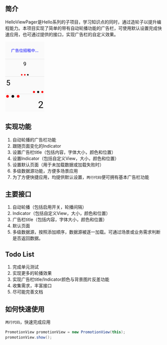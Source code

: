 ## 简介
HelloViewPager是Hello系列的子项目，学习知识点的同时，通过造轮子以提升编程能力。本项目实现了简单的带有自动轮播功能的广告栏，可使用默认设置完成快速应用，也可通过提供的接口，实现广告栏的自定义效果。

<img width="25%" height="25%" src="https://github.com/morening/HelloViewPager/blob/master/snapshot/intro.png" />


## 实现功能
1. 自动轮播的广告栏功能
2. 跟随页面变化的Indicator
3. 设置广告栏title（包括内容，字体大小，颜色和位置）
4. 设置Indicator（包括自定义View，大小，颜色和位置）
5. 设置默认页面（用于未加载数据或加载失败时）
6. 多级数据源功能，方便多场景应用
7. 为了方便快捷应用，均提供默认设置，`两行代码`便可拥有基本广告栏功能

## 主要接口
1. 自动轮播（包括启用开关，轮播间隔）
2. Indicator（包括自定义View，大小，颜色和位置）
3. 广告栏title（包括内容，字体大小，颜色和位置）
4. 默认页面
5. 多级数据源，按照添加顺序，数据源被逐一加载。可通过场景或业务需求判断是否返回数据。

## Todo List
1. 完成单元测试
2. 实现更多的轮播效果
3. 实现广告栏title/Indicator颜色与背景图片反差功能
4. 收集需求，丰富接口
5. 尽可能完善文档

## 如何快速使用
`两行代码`，快速完成应用
```Java
PromotionView promotionView = new PromotionView(this);
promotionView.show();
```
